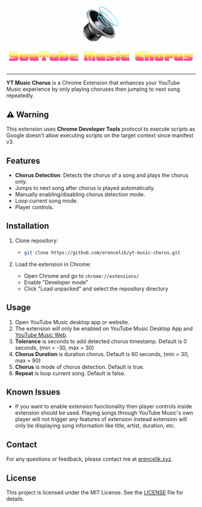 <p align="center">
  <img src="assets/icon.png" alt="YT Music Chorus Icon" width="96"/>
  <img src="assets/logo.png" alt="YT Music Chorus Logo" style="display: block;" />
</p>
<hr/>

**YT Music Chorus** is a Chrome Extension that enhances your YouTube Music experience by only playing choruses then jumping to next song repeatedly.

## ⚠️ Warning

This extension uses **Chrome Developer Tools** protocol to execute scripts as Google doesn't allow executing scripts on the target context since manifest v3.

## Features

- **Chorus Detection**: Detects the chorus of a song and plays the chorus only.
- Jumps to next song after chorus is played automatically.
- Manually enabling/disabling chorus detection mode.
- Loop current song mode.
- Player controls.

## Installation

1. Clone repository:

   - ```bash
     git clone https://github.com/erencelik/yt-music-chorus.git
     ```

2. Load the extension in Chrome:
   - Open Chrome and go to `chrome://extensions/`
   - Enable "Developer mode"
   - Click "Load unpacked" and select the repository directory

## Usage

1. Open YouTube Music desktop app or website.
2. The extension will only be enabled on YouTube Music Desktop App and [YouTube Music Web](https://music.youtube.com).
3. **Tolerance** is seconds to add detected chorus timestamp. Default is 0 seconds, (min = -30, max = 30)
4. **Chorus Duration** is duration chorus. Default is 60 seconds, (min = 30, max = 90)
5. **Chorus** is mode of chorus detection. Default is true.
6. **Repeat** is loop current song. Default is false.

## Known Issues

- If you want to enable extension functionality then player controls inside extension should be used. 
Playing songs through YouTube Music's own player will not trigger any features of extension 
instead extension will only be displaying song information like title, artist, duration, etc.

## Contact

For any questions or feedback, please contact me at [erencelik.xyz](https://erencelik.xyz).

## License

This project is licensed under the MIT License. See the [LICENSE](LICENSE) file for details.
